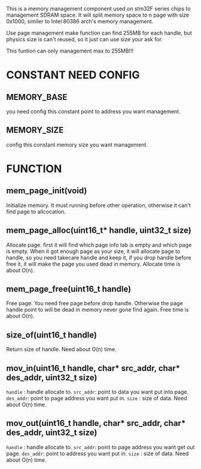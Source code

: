 This is a memory management component used on stm32F series chips to management SDRAM space.
It will split memory space to n page with size 0x1000, similer to Intel 80386 arch's memory management.

Use page management make function can find 255MB for each handle, but physics size is can't reused, so it just can use size your ask for.

This funtion can only management max to 255MB!!!

#  CONSTANT NEED CONFIG
## MEMORY_BASE
you need config this constant point to address you want management.

## MEMORY_SIZE
config this constant memory size you want management.

#  FUNCTION
## mem_page_init(void)
Initialize memory. It must running before other operation, otherwise it can't find page to allcocation.

## mem_page_alloc(uint16_t* handle, uint32_t size)
Allocate page. first it will find which page info tab is empty and which page is empty. When it got enough page as your size, it will allocate page to handle, so you need takecare handle and keep it, if you drop handle before free it, it will make the page you used dead in memory.
Allocate time is about O(n).

## mem_page_free(uint16_t handle)
Free page. You need free page before drop handle. Otherwise the page handle point to will be dead in memory never gone find again.
Free time is about O(n).

## size_of(uint16_t handle)
Return size of handle.
Need about O(n) time.

## mov_in(uint16_t handle, char* src_addr, char* des_addr, uint32_t size)
`handle`  : handle allocate to.
`src_addr`: point to data you want put into page.
`des_addr`: point to page address you want put in.
`size`    : size of data.
Need about O(n) time.

## mov_out(uint16_t handle, char* src_addr, char* des_addr, uint32_t size)
`handle`  : handle allocate to.
`src_addr`: point to page address you want get out page.
`des_addr`: point to address you want put in.
`size`    : size of data.
Need about O(n) time.
